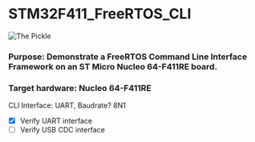 # STM32F411_FreeRTOS_CLI
![The Pickle](https://avatars.githubusercontent.com/u/46461748?s=120&v=4)

### Purpose: Demonstrate a FreeRTOS Command Line Interface Framework on an ST Micro Nucleo 64-F411RE board.

### Target hardware: Nucleo 64-F411RE

CLI Interface: UART, Baudrate? 8N1

 - [x] Verify UART interface
 - [ ] Verify USB CDC interface
